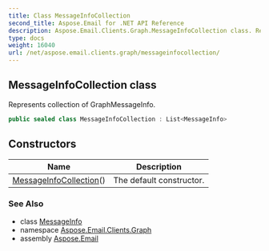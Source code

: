 ```yaml
---
title: Class MessageInfoCollection
second_title: Aspose.Email for .NET API Reference
description: Aspose.Email.Clients.Graph.MessageInfoCollection class. Represents collection of GraphMessageInfo
type: docs
weight: 16040
url: /net/aspose.email.clients.graph/messageinfocollection/
---
```

## MessageInfoCollection class

Represents collection of GraphMessageInfo.

```csharp
public sealed class MessageInfoCollection : List<MessageInfo>
```

## Constructors

| Name | Description |
| --- | --- |
| [MessageInfoCollection](messageinfocollection/)() | The default constructor. |

### See Also

* class [MessageInfo](../messageinfo/)
* namespace [Aspose.Email.Clients.Graph](../../aspose.email.clients.graph/)
* assembly [Aspose.Email](../../)



